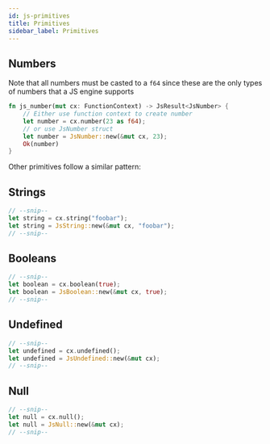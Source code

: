 ```yaml
---
id: js-primitives
title: Primitives
sidebar_label: Primitives
---
```


## Numbers

Note that all numbers must be casted to a `f64` since these are the only types of numbers that a JS engine supports

```rust
fn js_number(mut cx: FunctionContext) -> JsResult<JsNumber> {
    // Either use function context to create number
    let number = cx.number(23 as f64);
    // or use JsNumber struct
    let number = JsNumber::new(&mut cx, 23);
    Ok(number)
}
```

Other primitives follow a similar pattern:

## Strings

```rust
// --snip--
let string = cx.string("foobar");
let string = JsString::new(&mut cx, "foobar");
// --snip--
```

## Booleans

```rust
// --snip--
let boolean = cx.boolean(true);
let boolean = JsBoolean::new(&mut cx, true);
// --snip--
```

## Undefined
```rust
// --snip--
let undefined = cx.undefined();
let undefined = JsUndefined::new(&mut cx);
// --snip--
```
## Null

```rust
// --snip--
let null = cx.null();
let null = JsNull::new(&mut cx);
// --snip--
```
